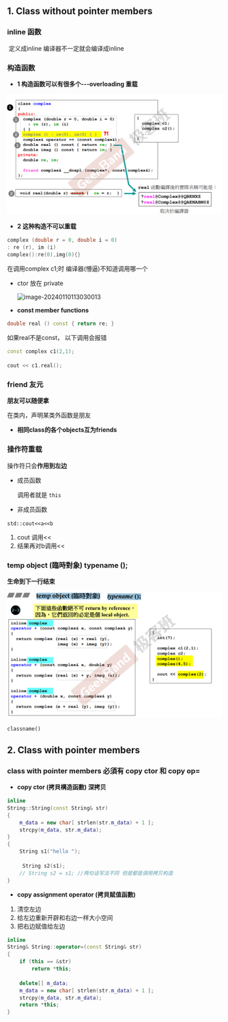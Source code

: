 ## 1. Class without pointer members 

### **inline 函数**

​       定义成inline 编译器不一定就会编译成inline

### **构造函数**

- **1 构造函数可以有很多个---overloading 重载**

![image-20240110112246462](imgs\image-1.png)

- **2 这种构造不可以重载**

```c++
complex (double r = 0, double i = 0)
: re (r), im (i)
complex():re(0),img(0){}
```

在调用complex c1;时 编译器(懵逼)不知道调用哪一个

- ctor 放在 private

  ![image-20240110113030013](C:\Users\yzhng\AppData\Roaming\Typora\typora-user-images\image-20240110113030013.png)

- **const member functions**

```c++
double real () const { return re; }
```

如果real不是const， 以下调用会报错

```c++
const complex c1(2,1);

cout << c1.real();
```

### **friend 友元**

**朋友可以随便拿**

在类内，声明某类外函数是朋友

- **相同class的各个objects互为friends**



###  操作符重载

操作符只会**作用到左边**

- 成员函数

  调用者就是 `this`

- 非成员函数

`std::cout<<a<<b` 

1. cout 调用<< 
2. 结果再对b调用<< 

### temp object (臨時對象) typename ();

**生命到下一行结束**

![image-20240110153051653](imgs\image-20240110153051653.png)

`classname()` 

## 2. Class with pointer members

### **class with pointer members 必須有 copy ctor 和 copy op=**

- **copy ctor (拷貝構造函數) 深拷贝**

```c++
inline
String::String(const String& str)
{
    m_data = new char[ strlen(str.m_data) + 1 ];
    strcpy(m_data, str.m_data);
}
{
    String s1("hello ");
   
     String s2(s1);
    // String s2 = s1; //两句话写法不同 但是都是调用拷贝构造
}
```

- **copy assignment operator (拷貝賦值函數)**

1. 清空左边
2. 给左边重新开辟和右边一样大小空间
3. 把右边赋值给左边

```c++
inline
String& String::operator=(const String& str)
{
    if (this == &str)
        return *this;

    delete[] m_data;
    m_data = new char[ strlen(str.m_data) + 1 ];
    strcpy(m_data, str.m_data);
    return *this;
}
```

